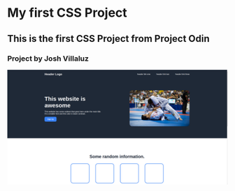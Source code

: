 # My first CSS Project
## This is the first CSS Project from Project Odin
### Project by Josh Villaluz

![readme_welcome](readme_welcome.png)
